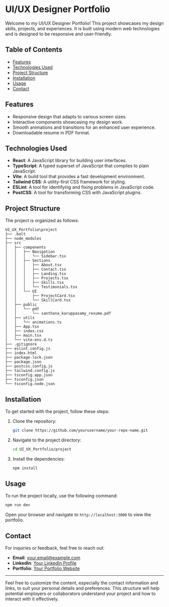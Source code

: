 # UI/UX Designer Portfolio

Welcome to my UI/UX Designer Portfolio! This project showcases my design skills, projects, and experiences. It is built using modern web technologies and is designed to be responsive and user-friendly.

## Table of Contents

- [Features](#features)
- [Technologies Used](#technologies-used)
- [Project Structure](#project-structure)
- [Installation](#installation)
- [Usage](#usage)
- [Contact](#contact)

## Features

- Responsive design that adapts to various screen sizes.
- Interactive components showcasing my design work.
- Smooth animations and transitions for an enhanced user experience.
- Downloadable resume in PDF format.

## Technologies Used

- **React**: A JavaScript library for building user interfaces.
- **TypeScript**: A typed superset of JavaScript that compiles to plain JavaScript.
- **Vite**: A build tool that provides a fast development environment.
- **Tailwind CSS**: A utility-first CSS framework for styling.
- **ESLint**: A tool for identifying and fixing problems in JavaScript code.
- **PostCSS**: A tool for transforming CSS with JavaScript plugins.

## Project Structure

The project is organized as follows:

```
UI_UX_Portfolio\project
├── .bolt
├── node_modules
├── src
│   ├── components
│   │   ├── Navigation
│   │   │   └── Sidebar.tsx
│   │   ├── Sections
│   │   │   ├── About.tsx
│   │   │   ├── Contact.tsx
│   │   │   ├── Landing.tsx
│   │   │   ├── Projects.tsx
│   │   │   ├── Skills.tsx
│   │   │   └── Testimonials.tsx
│   │   └── UI
│   │       ├── ProjectCard.tsx
│   │       └── SkillCard.tsx
│   ├── public
│   │   └── pdf
│   │       └── santhana_karuppasamy_resume.pdf
│   ├── utils
│   │   └── animations.ts
│   ├── App.tsx
│   ├── index.css
│   ├── main.tsx
│   └── vite-env.d.ts
├── .gitignore
├── eslint.config.js
├── index.html
├── package-lock.json
├── package.json
├── postcss.config.js
├── tailwind.config.js
├── tsconfig.app.json
├── tsconfig.json
└── tsconfig.node.json
```

## Installation

To get started with the project, follow these steps:

1. Clone the repository:
   ```bash
   git clone https://github.com/yourusername/your-repo-name.git
   ```

2. Navigate to the project directory:
   ```bash
   cd UI_UX_Portfolio/project
   ```

3. Install the dependencies:
   ```bash
   npm install
   ```

## Usage

To run the project locally, use the following command:

```bash
npm run dev
```

Open your browser and navigate to `http://localhost:3000` to view the portfolio.

## Contact

For inquiries or feedback, feel free to reach out:

- **Email**: your.email@example.com
- **LinkedIn**: [Your LinkedIn Profile](https://www.linkedin.com/in/santhana-karuppasamy-9149b2315)
- **Portfolio**: [Your Portfolio Website](https://yourportfolio.com)

---

Feel free to customize the content, especially the contact information and links, to suit your personal details and preferences. This structure will help potential employers or collaborators understand your project and how to interact with it effectively.
